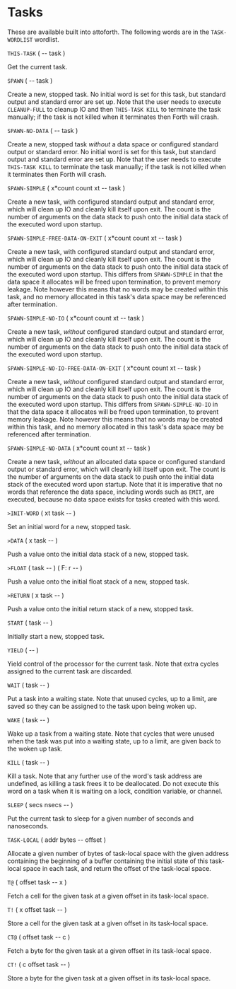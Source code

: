# Tasks

These are available built into attoforth. The following words are in the `TASK-WORDLIST` wordlist.

`THIS-TASK` ( -- task )

Get the current task.

`SPAWN` ( -- task )

Create a new, stopped task. No initial word is set for this task, but standard output and standard error are set up. Note that the user needs to execute `CLEANUP-FULL` to cleanup IO and then `THIS-TASK KILL` to terminate the task manually; if the task is not killed when it terminates then Forth will crash.

`SPAWN-NO-DATA` ( -- task )

Create a new, stopped task *without* a data space or configured standard output or standard error. No initial word is set for this task, but standard output and standard error are set up. Note that the user needs to execute `THIS-TASK KILL` to terminate the task manually; if the task is not killed when it terminates then Forth will crash.

`SPAWN-SIMPLE` ( x*count count xt -- task )

Create a new task, with configured standard output and standard error, which will clean up IO and cleanly kill itself upon exit. The count is the number of arguments on the data stack to push onto the initial data stack of the executed word upon startup.

`SPAWN-SIMPLE-FREE-DATA-ON-EXIT` ( x*count count xt -- task )

Create a new task, with configured standard output and standard error, which will clean up IO and cleanly kill itself upon exit. The count is the number of arguments on the data stack to push onto the initial data stack of the executed word upon startup. This differs from `SPAWN-SIMPLE` in that the data space it allocates will be freed upon termination, to prevent memory leakage. Note however this means that no words may be created within this task, and no memory allocated in this task's data space may be referenced after termination.

`SPAWN-SIMPLE-NO-IO` ( x*count count xt -- task )

Create a new task, *without* configured standard output and standard error, which will clean up IO and cleanly kill itself upon exit. The count is the number of arguments on the data stack to push onto the initial data stack of the executed word upon startup.

`SPAWN-SIMPLE-NO-IO-FREE-DATA-ON-EXIT` ( x*count count xt -- task )

Create a new task, *without* configured standard output and standard error, which will clean up IO and cleanly kill itself upon exit. The count is the number of arguments on the data stack to push onto the initial data stack of the executed word upon startup. This differs from `SPAWN-SIMPLE-NO-IO` in that the data space it allocates will be freed upon termination, to prevent memory leakage. Note however this means that no words may be created within this task, and no memory allocated in this task's data space may be referenced after termination.

`SPAWN-SIMPLE-NO-DATA` ( x*count count xt -- task )

Create a new task, *without* an allocated data space or configured standard output or standard error, which will cleanly kill itself upon exit. The count is the number of arguments on the data stack to push onto the initial data stack of the executed word upon startup. Note that it is imperative that no words that reference the data space, including words such as `EMIT`, are executed, because no data space exists for tasks created with this word.

`>INIT-WORD` ( xt task -- )

Set an initial word for a new, stopped task.

`>DATA` ( x task -- )

Push a value onto the initial data stack of a new, stopped task.

`>FLOAT` ( task -- ) ( F: r -- )

Push a value onto the initial float stack of a new, stopped task.

`>RETURN` ( x task -- )

Push a value onto the initial return stack of a new, stopped task.

`START` ( task -- )

Initially start a new, stopped task.

`YIELD` ( -- )

Yield control of the processor for the current task. Note that extra cycles assigned to the current task are discarded.

`WAIT` ( task -- )

Put a task into a waiting state. Note that unused cycles, up to a limit, are saved so they can be assigned to the task upon being woken up.

`WAKE` ( task -- )

Wake up a task from a waiting state. Note that cycles that were unused when the task was put into a waiting state, up to a limit, are given back to the woken up task.

`KILL` ( task -- )

Kill a task. Note that any further use of the word's task address are undefined, as killing a task frees it to be deallocated. Do not execute this word on a task when it is waiting on a lock, condition variable, or channel.

`SLEEP` ( secs nsecs -- )

Put the current task to sleep for a given number of seconds and nanoseconds.

`TASK-LOCAL` ( addr bytes -- offset )

Allocate a given number of bytes of task-local space with the given address containing the beginning of a buffer containing the initial state of this task-local space in each task, and return the offset of the task-local space.

`T@` ( offset task -- x )

Fetch a cell for the given task at a given offset in its task-local space.

`T!` ( x offset task -- )

Store a cell for the given task at a given offset in its task-local space.

`CT@` ( offset task -- c )

Fetch a byte for the given task at a given offset in its task-local space.

`CT!` ( c offset task -- )

Store a byte for the given task at a given offset in its task-local space.